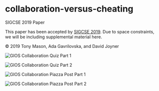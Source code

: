 # collaboration-versus-cheating
SIGCSE 2019 Paper

This paper has been accepted by [SIGCSE 2019](https://sigcse2019.sigcse.org/ "SIGCSE 2019").  Due to space constraints, we will be including supplemental material here.

&copy; 2019 Tony Mason, Ada Gavrilovska, and David Joyner

![GIOS Collaboration Quiz Part 1](https://github.com/fsgeek/collaboration-versus-cheating/figures/quiz-part1.png "GIOS Collaboration Quiz Part 1")

![GIOS Collaboration Quiz Part 2](https://github.com/fsgeek/collaboration-versus-cheating/figures/quiz-part2.png "GIOS Collaboration Quiz Part 2")

![GIOS Collaboration Piazza Post Part 1](https://github.com/fsgeek/collaboration-versus-cheating/figures/piazza-part1.png "GIOS Collaboration Piazza Post Part 1")

![GIOS Collaboration Piazza Post Part 2](https://github.com/fsgeek/collaboration-versus-cheating/figures/piazza-part2.png "GIOS Collaboration Piazza Post Part 2")

